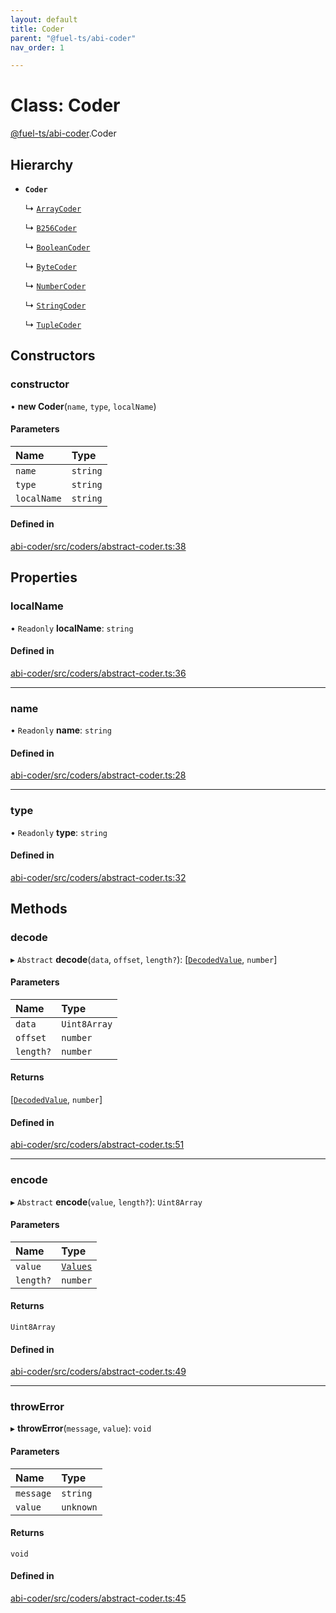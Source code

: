 ```yaml
---
layout: default
title: Coder
parent: "@fuel-ts/abi-coder"
nav_order: 1

---
```


# Class: Coder

[@fuel-ts/abi-coder](../index.md).Coder

## Hierarchy

- **`Coder`**

  ↳ [`ArrayCoder`](ArrayCoder.md)

  ↳ [`B256Coder`](B256Coder.md)

  ↳ [`BooleanCoder`](BooleanCoder.md)

  ↳ [`ByteCoder`](ByteCoder.md)

  ↳ [`NumberCoder`](NumberCoder.md)

  ↳ [`StringCoder`](StringCoder.md)

  ↳ [`TupleCoder`](TupleCoder.md)

## Constructors

### constructor

• **new Coder**(`name`, `type`, `localName`)

#### Parameters

| Name | Type |
| :------ | :------ |
| `name` | `string` |
| `type` | `string` |
| `localName` | `string` |

#### Defined in

[abi-coder/src/coders/abstract-coder.ts:38](https://github.com/luizstacio/fuels-ts/blob/0092f5b/packages/abi-coder/src/coders/abstract-coder.ts#L38)

## Properties

### localName

• `Readonly` **localName**: `string`

#### Defined in

[abi-coder/src/coders/abstract-coder.ts:36](https://github.com/luizstacio/fuels-ts/blob/0092f5b/packages/abi-coder/src/coders/abstract-coder.ts#L36)

___

### name

• `Readonly` **name**: `string`

#### Defined in

[abi-coder/src/coders/abstract-coder.ts:28](https://github.com/luizstacio/fuels-ts/blob/0092f5b/packages/abi-coder/src/coders/abstract-coder.ts#L28)

___

### type

• `Readonly` **type**: `string`

#### Defined in

[abi-coder/src/coders/abstract-coder.ts:32](https://github.com/luizstacio/fuels-ts/blob/0092f5b/packages/abi-coder/src/coders/abstract-coder.ts#L32)

## Methods

### decode

▸ `Abstract` **decode**(`data`, `offset`, `length?`): [[`DecodedValue`](../index.md#decodedvalue), `number`]

#### Parameters

| Name | Type |
| :------ | :------ |
| `data` | `Uint8Array` |
| `offset` | `number` |
| `length?` | `number` |

#### Returns

[[`DecodedValue`](../index.md#decodedvalue), `number`]

#### Defined in

[abi-coder/src/coders/abstract-coder.ts:51](https://github.com/luizstacio/fuels-ts/blob/0092f5b/packages/abi-coder/src/coders/abstract-coder.ts#L51)

___

### encode

▸ `Abstract` **encode**(`value`, `length?`): `Uint8Array`

#### Parameters

| Name | Type |
| :------ | :------ |
| `value` | [`Values`](../index.md#values) |
| `length?` | `number` |

#### Returns

`Uint8Array`

#### Defined in

[abi-coder/src/coders/abstract-coder.ts:49](https://github.com/luizstacio/fuels-ts/blob/0092f5b/packages/abi-coder/src/coders/abstract-coder.ts#L49)

___

### throwError

▸ **throwError**(`message`, `value`): `void`

#### Parameters

| Name | Type |
| :------ | :------ |
| `message` | `string` |
| `value` | `unknown` |

#### Returns

`void`

#### Defined in

[abi-coder/src/coders/abstract-coder.ts:45](https://github.com/luizstacio/fuels-ts/blob/0092f5b/packages/abi-coder/src/coders/abstract-coder.ts#L45)
